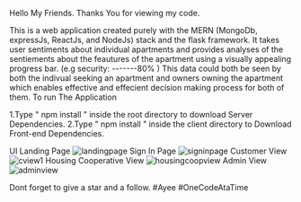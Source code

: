 Hello My Friends.
Thanks You for viewing my code.

This is a web application created purely with the MERN (MongoDb, expressJs, ReactJs, and NodeJs) stack and the flask framework.
It takes user sentiments about individual apartments and provides analyses of the sentiements about the feautures of the apartment using
 a visually appealing progress bar. (e.g security: -------80% )
This data could both be seen by both the indivual seeking an apartment and owners owning the apartment which enables effective and effecient decision making process for both of them.
To run The Application

1.Type " npm install " inside the root directory to download Server Dependencies.
2.Type " npm install " inside the client directory to Download Front-end Dependencies.

UI
Landing Page
![landingpage](https://user-images.githubusercontent.com/36034617/168468576-1f0f97d2-df9a-4ebb-beaf-816ec550297b.PNG)
Sign In Page
![signinpage](https://user-images.githubusercontent.com/36034617/168468588-7e640d89-95f1-4505-ac7b-e2a66f5973be.PNG)
Customer View
![cview1](https://user-images.githubusercontent.com/36034617/168468597-5b0e0442-c016-422f-a113-474046e6a8cb.PNG)
Housing Cooperative View
![housingcoopview](https://user-images.githubusercontent.com/36034617/168468611-8af78f54-f024-46b7-855b-fed4776845ed.PNG)
Admin View
![adminview](https://user-images.githubusercontent.com/36034617/168468618-4605192e-0ea6-4aee-916e-560631abc9d3.PNG)


Dont forget to give a star and a follow.
#Ayee
#OneCodeAtaTime
